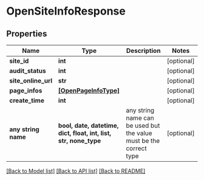 # OpenSiteInfoResponse


## Properties
Name | Type | Description | Notes
------------ | ------------- | ------------- | -------------
**site_id** | **int** |  | [optional] 
**audit_status** | **int** |  | [optional] 
**site_online_url** | **str** |  | [optional] 
**page_infos** | [**[OpenPageInfoType]**](OpenPageInfoType.md) |  | [optional] 
**create_time** | **int** |  | [optional] 
**any string name** | **bool, date, datetime, dict, float, int, list, str, none_type** | any string name can be used but the value must be the correct type | [optional]

[[Back to Model list]](../README.md#documentation-for-models) [[Back to API list]](../README.md#documentation-for-api-endpoints) [[Back to README]](../README.md)


